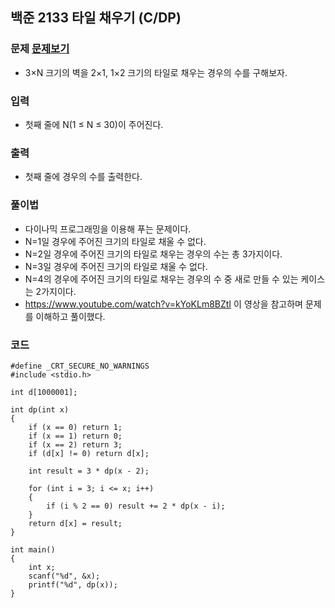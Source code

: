 ## 백준 2133 타일 채우기 (C/DP)

### 문제 [문제보기](https://www.acmicpc.net/problem/2133)
- 3×N 크기의 벽을 2×1, 1×2 크기의 타일로 채우는 경우의 수를 구해보자.

### 입력
- 첫째 줄에 N(1 ≤ N ≤ 30)이 주어진다.

### 출력
 - 첫째 줄에 경우의 수를 출력한다.

### 풀이법
 - 다이나믹 프로그래밍을 이용해 푸는 문제이다.
 - N=1일 경우에 주어진 크기의 타일로 채울 수 없다.
 - N=2일 경우에 주어진 크기의 타일로 채우는 경우의 수는 총 3가지이다.
 - N=3일 경우에 주어진 크기의 타일로 채울 수 없다.
 - N=4의 경우에 주어진 크기의 타일로 채우는 경우의 수 중 새로 만들 수 있는 케이스는 2가지이다. 
 - https://www.youtube.com/watch?v=kYoKLm8BZtI 이 영상을 참고하며 문제를 이해하고 풀이했다.


### 코드
```
#define _CRT_SECURE_NO_WARNINGS
#include <stdio.h>

int d[1000001];

int dp(int x)
{
	if (x == 0) return 1;
	if (x == 1) return 0;
	if (x == 2) return 3;
	if (d[x] != 0) return d[x];
	
	int result = 3 * dp(x - 2);

	for (int i = 3; i <= x; i++)
	{
		if (i % 2 == 0) result += 2 * dp(x - i);
	}
	return d[x] = result;
}

int main()
{
	int x; 
	scanf("%d", &x);
	printf("%d", dp(x));
}
```
